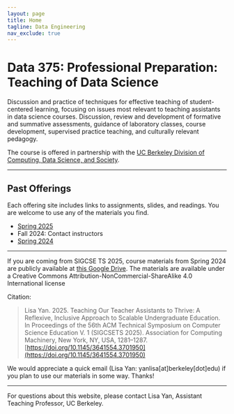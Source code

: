 ```yaml
---
layout: page
title: Home
tagline: Data Engineering
nav_exclude: true
---
```


Data 375: Professional Preparation: Teaching of Data Science
====

Discussion and practice of techniques for effective teaching of student-centered learning, focusing on issues most relevant to teaching assistants in data science courses. Discussion, review and development of formative and summative assessments, guidance of laboratory classes, course development, supervised practice teaching, and culturally relevant pedagogy.

The course is offered in partnership with the [UC Berkeley Division of Computing, Data Science, and Society](http://data.berkeley.edu).

-------------------

Past Offerings
----

Each offering site includes links to assignments, slides, and readings.
You are welcome to use any of the materials you find.

- [Spring 2025](/sp25)
- Fall 2024: Contact instructors
- [Spring 2024](/sp24)

-------------------

If you are coming from SIGCSE TS 2025, course materials from Spring 2024 are publicly available at [this Google Drive](https://drive.google.com/drive/folders/1L-SQLinlwwzIK86co5W3yh7Wsnevfras?usp=drive_link). The materials are available under a Creative Commons Attribution-NonCommercial-ShareAlike 4.0 International license 

Citation:
> Lisa Yan. 2025. Teaching Our Teacher Assistants to Thrive: A Reflexive, Inclusive Approach to Scalable Undergraduate Education. In Proceedings of the 56th ACM Technical Symposium on Computer Science Education V. 1 (SIGCSETS 2025). Association for Computing Machinery, New York, NY, USA, 1281–1287. [https://doi.org/10.1145/3641554.3701950](https://doi.org/10.1145/3641554.3701950)

We would appreciate a quick email (Lisa Yan: yanlisa[at]berkeley[dot]edu) if you plan to use our materials in some way. Thanks!

-------------------

For questions about this website, please contact Lisa Yan, Assistant Teaching Professor, UC Berkeley.
